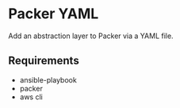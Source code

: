 # Packer YAML

Add an abstraction layer to Packer via a YAML file.

## Requirements

- ansible-playbook
- packer
- aws cli

